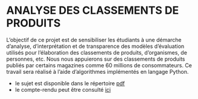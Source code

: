 # ANALYSE DES CLASSEMENTS DE PRODUITS

L’objectif de ce projet est de sensibiliser les étudiants à une démarche d’analyse, d’interprétation et de transparence des
modèles d’évaluation utilisés pour l’élaboration des classements de produits, d’organismes, de personnes, etc. Nous nous
appuierons sur des classements de produits publiés par certains magazines comme 60 millions de consommateurs. Ce
travail sera réalisé à l’aide d’algorithmes implémentés en langage Python.

* le sujet est disponible dans le répertoire [pdf](https://github.com/js-dev88/LangageScript/blob/master/pdf/Projet_2018_2019.pdf)
* le compte-rendu peut être consulté [ici](https://js-dev88.github.io/langage-script/)
